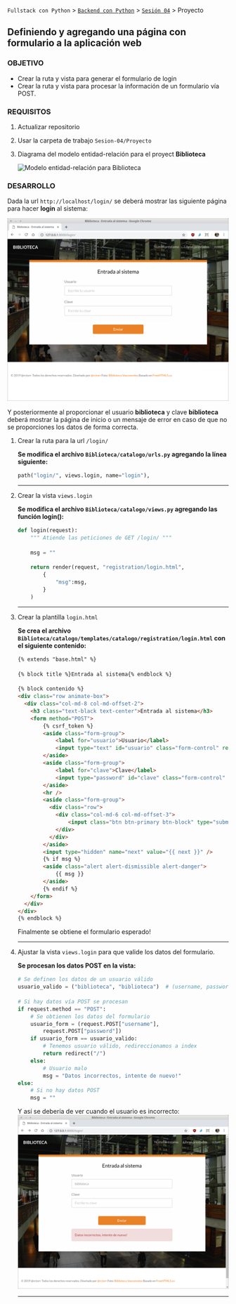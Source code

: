 `Fullstack con Python` > [`Backend con Python`](../../Readme.md) > [`Sesión 04`](../Readme.md) > Proyecto
## Definiendo y agregando una página con formulario a la aplicación web

### OBJETIVO
- Crear la ruta y vista para generar el formulario de login
- Crear la ruta y vista para procesar la información de un formulario vía POST.

### REQUISITOS
1. Actualizar repositorio
1. Usar la carpeta de trabajo `Sesion-04/Proyecto`
1. Diagrama del modelo entidad-relación para el proyect __Biblioteca__

   ![Modelo entidad-relación para Biblioteca](modelo-entidad-relacion.jpg)


### DESARROLLO
Dada la url `http://localhost/login/` se deberá mostrar las siguiente página para hacer __login__ al sistema:

![Biblioteca - Login](assets/login-01.png)

Y posteriormente al proporcionar el usuario __biblioteca__ y clave __biblioteca__ deberá mostrar la página de inicio o un mensaje de error en caso de que no se proporciones los datos de forma correcta.

1. Crear la ruta para la url `/login/`

   __Se modifica el archivo `Biblioteca/catalogo/urls.py` agregando la línea siguiente:__

   ```python
   path("login/", views.login, name="login"),
   ```
   ***

1. Crear la vista `views.login`

   __Se modifica el archivo `Biblioteca/catalogo/views.py` agregando las función login():__

   ```python
   def login(request):
       """ Atiende las peticiones de GET /login/ """

       msg = ""

       return render(request, "registration/login.html",
           {
               "msg":msg,
           }
       )
   ```
   ***

1. Crear la plantilla `login.html`

   __Se crea el archivo `Biblioteca/catalogo/templates/catalogo/registration/login.html` con el siguiente contenido:__

   ```html
   {% extends "base.html" %}

   {% block title %}Entrada al sistema{% endblock %}

   {% block contenido %}
   <div class="row animate-box">
     <div class="col-md-8 col-md-offset-2">
       <h3 class="text-black text-center">Entrada al sistema</h3>
       <form method="POST">
           {% csrf_token %}
           <aside class="form-group">
               <label for="usuario">Usuario</label>
               <input type="text" id="usuario" class="form-control" required placeholder="Escribe tu usuario" name="username" />
           </aside>
           <aside class="form-group">
               <label for="clave">Clave</label>
               <input type="password" id="clave" class="form-control" required placeholder="Escribe tu clave" name="password" />
           </aside>
           <hr />
           <aside class="form-group">
             <div class="row">
               <div class="col-md-6 col-md-offset-3">
                   <input class="btn btn-primary btn-block" type="submit" name="submit" value="Enviar" />
               </div>
             </div>
           </aside>
           <input type="hidden" name="next" value="{{ next }}" />
           {% if msg %}
           <aside class="alert alert-dismissible alert-danger">
               {{ msg }}
           </aside>
           {% endif %}
       </form>
     </div>
   </div>
   {% endblock %}
   ```

   Finalmente se obtiene el formulario esperado!
   ***

1. Ajustar la vista `views.login` para que valide los datos del formulario.

   __Se procesan los datos POST en la vista:__

   ```python
   # Se definen los datos de un usuario válido
   usuario_valido = ("biblioteca", "biblioteca")  # (username, password)

   # Si hay datos vía POST se procesan
   if request.method == "POST":
       # Se obtienen los datos del formulario
       usuario_form = (request.POST["username"],
           request.POST["password"])
       if usuario_form == usuario_valido:
           # Tenemos usuario válido, redireccionamos a index
           return redirect("/")
       else:
           # Usuario malo
           msg = "Datos incorrectos, intente de nuevo!"
   else:
       # Si no hay datos POST
       msg = ""
   ```
   Y así se debería de ver cuando el usuario es incorrecto:
   ![Biblioteca - Login - Error](assets/login-02.png)   
   ***

